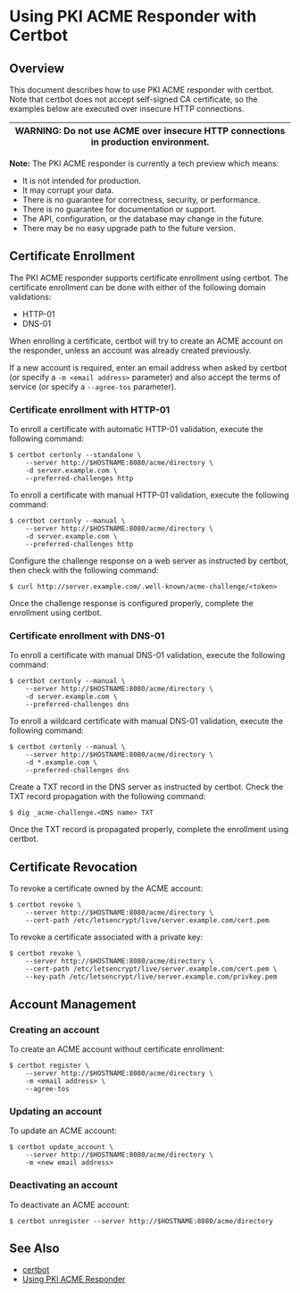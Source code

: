 Using PKI ACME Responder with Certbot
=====================================

## Overview

This document describes how to use PKI ACME responder with certbot.
Note that certbot does not accept self-signed CA certificate,
so the examples below are executed over insecure HTTP connections.

| WARNING: Do not use ACME over insecure HTTP connections in production environment. |
| --- |

**Note:** The PKI ACME responder is currently a tech preview which means:
* It is not intended for production.
* It may corrupt your data.
* There is no guarantee for correctness, security, or performance.
* There is no guarantee for documentation or support.
* The API, configuration, or the database may change in the future.
* There may be no easy upgrade path to the future version.

## Certificate Enrollment

The PKI ACME responder supports certificate enrollment using certbot.
The certificate enrollment can be done with either of the following domain validations:
* HTTP-01
* DNS-01

When enrolling a certificate, certbot will try to create an ACME account on the responder,
unless an account was already created previously.

If a new account is required, enter an email address when asked by certbot
(or specify a `-m <email address>` parameter) and also accept the terms of service
(or specify a `--agree-tos` parameter).

### Certificate enrollment with HTTP-01

To enroll a certificate with automatic HTTP-01 validation, execute the following command:

```
$ certbot certonly --standalone \
    --server http://$HOSTNAME:8080/acme/directory \
    -d server.example.com \
    --preferred-challenges http
```

To enroll a certificate with manual HTTP-01 validation, execute the following command:

```
$ certbot certonly --manual \
    --server http://$HOSTNAME:8080/acme/directory \
    -d server.example.com \
    --preferred-challenges http
```

Configure the challenge response on a web server as instructed by certbot,
then check with the following command:

```
$ curl http://server.example.com/.well-known/acme-challenge/<token>
```

Once the challenge response is configured properly, complete the enrollment using certbot.

### Certificate enrollment with DNS-01

To enroll a certificate with manual DNS-01 validation, execute the following command:

```
$ certbot certonly --manual \
    --server http://$HOSTNAME:8080/acme/directory \
    -d server.example.com \
    --preferred-challenges dns
```

To enroll a wildcard certificate with manual DNS-01 validation, execute the following command:

```
$ certbot certonly --manual \
    --server http://$HOSTNAME:8080/acme/directory \
    -d *.example.com \
    --preferred-challenges dns
```

Create a TXT record in the DNS server as instructed by certbot.
Check the TXT record propagation with the following command:

```
$ dig _acme-challenge.<DNS name> TXT
```

Once the TXT record is propagated properly, complete the enrollment using certbot.

## Certificate Revocation

To revoke a certificate owned by the ACME account:

```
$ certbot revoke \
    --server http://$HOSTNAME:8080/acme/directory \
    --cert-path /etc/letsencrypt/live/server.example.com/cert.pem
```

To revoke a certificate associated with a private key:

```
$ certbot revoke \
    --server http://$HOSTNAME:8080/acme/directory \
    --cert-path /etc/letsencrypt/live/server.example.com/cert.pem \
    --key-path /etc/letsencrypt/live/server.example.com/privkey.pem
```

## Account Management

### Creating an account

To create an ACME account without certificate enrollment:

```
$ certbot register \
    --server http://$HOSTNAME:8080/acme/directory \
    -m <email address> \
    --agree-tos
```

### Updating an account

To update an ACME account:

```
$ certbot update_account \
    --server http://$HOSTNAME:8080/acme/directory \
    -m <new email address>
```

### Deactivating an account

To deactivate an ACME account:

```
$ certbot unregister --server http://$HOSTNAME:8080/acme/directory
```

## See Also

* [certbot](https://certbot.eff.org)
* [Using PKI ACME Responder](Using_PKI_ACME_Responder.md)
